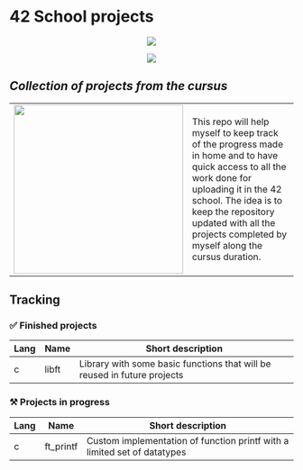 # 42 School projects
<div align="center">
  <p>
    <img src="https://media2.giphy.com/media/JqmupuTVZYaQX5s094/giphy.gif?cid=ecf05e47bavoubwz55dvxk9o4echj2s6izflfkojqlxa3c9x&ep=v1_gifs_search&rid=giphy.gif&ct=g"/>
  </p>
  <p>
    <img src="https://github.com/jdelberm/42school/assets/25461819/81f8e09d-5763-404a-99a9-13be74034e2a">
  </p>
</div>

## _Collection of projects from the cursus_

<table>
  <tr>
    <td><img style="width: 300px; height: auto;" src="https://media4.giphy.com/media/n1IYwEtFZOE9OU8Hqv/giphy.gif"/></td>
    <td>This repo will help myself to keep track of the progress made in home and to have quick access to all the work done for uploading it in the 42 school. The idea is to keep the repository updated with all the projects          completed by myself along the cursus duration.</td>
  </tr>
</table>

## Tracking 
### ✅ Finished projects
|Lang| Name | Short description |
|-|-|-|
|c| libft | Library with some basic functions that will be reused in future projects |
### ⚒ Projects in progress
|Lang| Name | Short description |
|-|-|-|
|c| ft_printf | Custom implementation of function printf with a limited set of datatypes |
